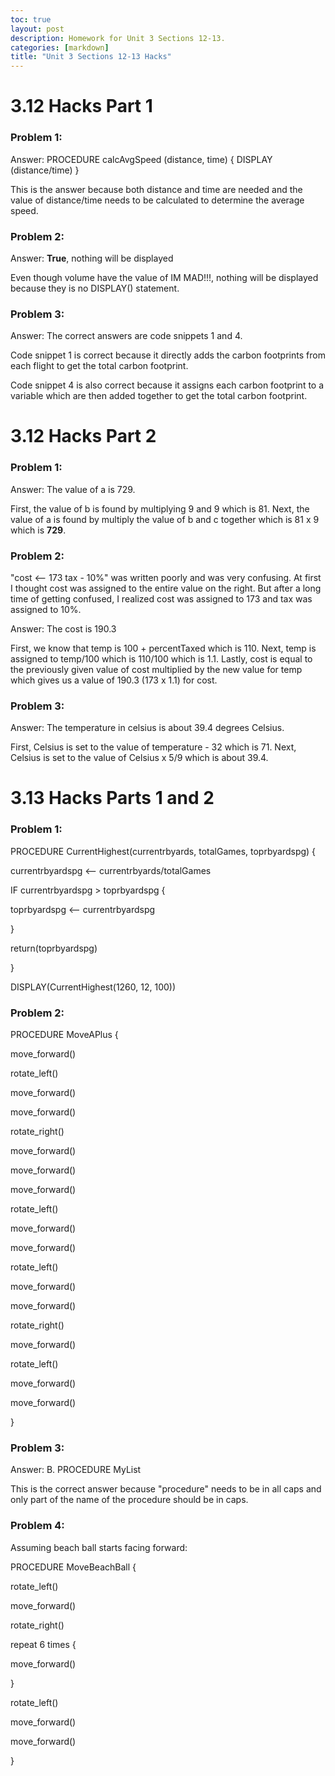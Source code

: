 ```yaml
---
toc: true
layout: post
description: Homework for Unit 3 Sections 12-13.
categories: [markdown]
title: "Unit 3 Sections 12-13 Hacks"
---
```


# 3.12 Hacks Part 1

### Problem 1:

Answer: PROCEDURE calcAvgSpeed (distance, time) { DISPLAY (distance/time) }

This is the answer because both distance and time are needed and the value of distance/time needs to be calculated to determine the average speed.

### Problem 2:

Answer: **True**, nothing will be displayed

Even though volume have the value of IM MAD!!!, nothing will be displayed because they is no DISPLAY() statement.

### Problem 3:

Answer: The correct answers are code snippets 1 and 4.

Code snippet 1 is correct because it directly adds the carbon footprints from each flight to get the total carbon footprint.

Code snippet 4 is also correct because it assigns each carbon footprint to a variable which are then added together to get the total carbon footprint.

# 3.12 Hacks Part 2

### Problem 1:

Answer: The value of a is 729.

First, the value of b is found by multiplying 9 and 9 which is 81. Next, the value of a is found by multiply the value of b and c together which is 81 x 9 which is **729**.

### Problem 2:

"cost ⟵ 173 tax - 10%" was written poorly and was very confusing. At first I thought cost was assigned to the entire value on the right. But after a long time of getting confused, I realized cost was assigned to 173 and tax was assigned to 10%.

Answer: The cost is 190.3

First, we know that temp is 100 + percentTaxed which is 110. Next, temp is assigned to temp/100 which is 110/100 which is 1.1. Lastly, cost is equal to the previously given value of cost multiplied by the new value for temp which gives us a value of 190.3 (173 x 1.1) for cost.

### Problem 3: 

Answer: The temperature in celsius is about 39.4 degrees Celsius.

First, Celsius is set to the value of temperature - 32 which is 71. Next, Celsius is set to the value of Celsius x 5/9 which is about 39.4.

# 3.13 Hacks Parts 1 and 2

### Problem 1:

PROCEDURE CurrentHighest(currentrbyards, totalGames, toprbyardspg) {

currentrbyardspg <-- currentrbyards/totalGames

IF currentrbyardspg > toprbyardspg {

toprbyardspg <-- currentrbyardspg

}

return(toprbyardspg)

}

DISPLAY(CurrentHighest(1260, 12, 100))

### Problem 2:

PROCEDURE MoveAPlus {

move_forward()

rotate_left()

move_forward()

move_forward()

rotate_right()

move_forward()

move_forward()

move_forward()

rotate_left()

move_forward()

move_forward()

rotate_left()

move_forward()

move_forward()

rotate_right()

move_forward()

rotate_left()

move_forward()

move_forward()

}

### Problem 3:

Answer: B. PROCEDURE MyList

This is the correct answer because "procedure" needs to be in all caps and only part of the name of the procedure should be in caps.

### Problem 4:

Assuming beach ball starts facing forward:

PROCEDURE MoveBeachBall {

rotate_left()

move_forward()

rotate_right()

repeat 6 times {

move_forward()

}

rotate_left()

move_forward()

move_forward()

}
